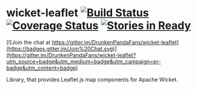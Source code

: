 wicket-leaflet [![Build Status](https://travis-ci.org/DrunkenPandaFans/wicket-leaflet.svg?branch=master)](https://travis-ci.org/DrunkenPandaFans/wicket-leaflet) [![Coverage Status](https://coveralls.io/repos/DrunkenPandaFans/wicket-leaflet/badge.png)](https://coveralls.io/r/DrunkenPandaFans/wicket-leaflet) [![Stories in Ready](https://badge.waffle.io/DrunkenPandaFans/wicket-leaflet.svg?label=ready&title=Ready)](http://waffle.io/DrunkenPandaFans/wicket-leaflet) 
==============

[![Join the chat at https://gitter.im/DrunkenPandaFans/wicket-leaflet](https://badges.gitter.im/Join%20Chat.svg)](https://gitter.im/DrunkenPandaFans/wicket-leaflet?utm_source=badge&utm_medium=badge&utm_campaign=pr-badge&utm_content=badge)

Library, that provides Leaflet.js map components for Apache Wicket.
